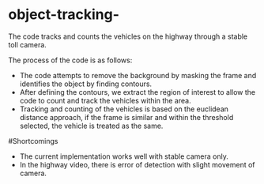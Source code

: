 # object-tracking-
The code tracks and counts the vehicles on the highway through a stable toll camera. 


The process of the code is as follows:

- The code attempts to remove the background by masking the frame and identifies the object by finding contours. 
- After defining the contours, we extract the region of interest to allow the code to count and track the vehicles within the area. 
- Tracking and counting of the vehicles is based on the euclidean distance approach, if the frame is similar and within the threshold selected, the vehicle is treated as the same. 

 #Shortcomings 
 - The current implementation works well with stable camera only.
 - In the highway video, there is error of detection with slight movement of camera.
